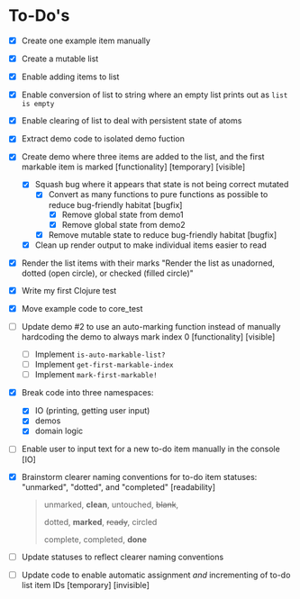 # To-Do's

- [x] Create one example item manually

- [x] Create a mutable list

- [x] Enable adding items to list

- [x] Enable conversion of list to string where an empty list prints out as `list is empty`

- [x] Enable clearing of list to deal with persistent state of atoms

- [x] Extract demo code to isolated demo fuction 

- [x] Create demo where three items are added to the list, and the first markable item is marked [functionality] [temporary] [visible]
    - [x] Squash bug where it appears that state is not being correct mutated
        - [x] Convert as many functions to pure functions as possible to reduce bug-friendly habitat [bugfix]
            - [x] Remove global state from demo1
            - [x] Remove global state from demo2
        - [x] Remove mutable state to reduce bug-friendly habitat [bugfix]
    - [x] Clean up render output to make individual items easier to read
    
- [x] Render the list items with their marks "Render the list as unadorned, dotted (open circle), or checked (filled circle)"

- [x] Write my first Clojure test

- [x] Move example code to core_test

- [ ] Update demo #2 to use an auto-marking function instead of manually hardcoding the demo to always mark index 0 [functionality] [visible]

    - [ ] Implement `is-auto-markable-list?`
    - [ ] Implement `get-first-markable-index`
    - [ ] Implement `mark-first-markable!`

- [x] Break code into three namespaces:

    - [x] IO (printing, getting user input)
    - [x] demos
    - [x] domain logic

- [ ] Enable user to input text for a new to-do item manually in the console [IO]

- [x] Brainstorm clearer naming conventions for to-do item statuses: "unmarked", "dotted", and "completed" [readability]

    > unmarked, **clean**, untouched, ~~blank~~, 
    >
    > dotted, **marked**, ~~ready~~, circled
    >
    > complete, completed, **done**

- [ ] Update statuses to reflect clearer naming conventions

- [ ] Update code to enable automatic assignment *and* incrementing of to-do list item IDs [temporary] [invisible]